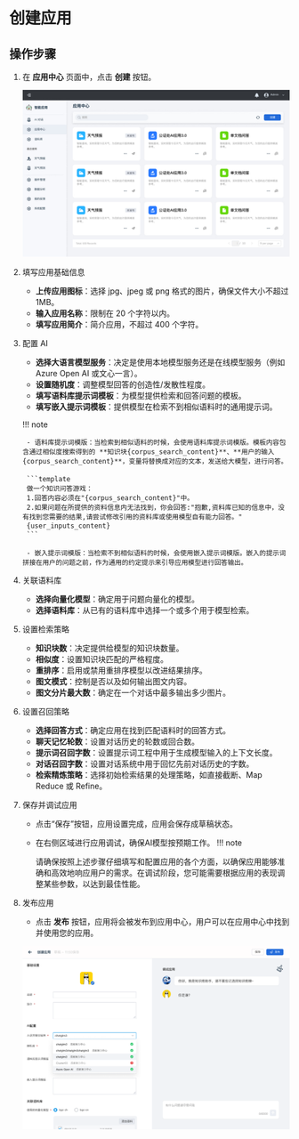 # 创建应用

## 操作步骤

1. 在 **应用中心** 页面中，点击 **创建** 按钮。

    ![应用中心](images/app-center.png)

2. 填写应用基础信息

    - **上传应用图标**：选择 jpg、jpeg 或 png 格式的图片，确保文件大小不超过 1MB。
    - **输入应用名称**：限制在 20 个字符以内。
    - **填写应用简介**：简介应用，不超过 400 个字符。

3. 配置 AI

    - **选择大语言模型服务**：决定是使用本地模型服务还是在线模型服务（例如 Azure Open AI 或文心一言）。
    - **设置随机度**：调整模型回答的创造性/发散性程度。
    - **填写语料库提示词模板**：为模型提供检索和回答问题的模板。
    - **填写嵌入提示词模板**：提供模型在检索不到相似语料时的通用提示词。

    !!! note

        - 语料库提示词模版：当检索到相似语料的时候，会使用语料库提示词模版。模板内容包含通过相似度搜索得到的 **知识块{corpus_search_content}**、**用户的输入{corpus_search_content}**，变量将替换成对应的文本，发送给大模型，进行问答。

        ```template
        做一个知识问答游戏：
        1.回答内容必须在"{corpus_search_content}"中。
        2.如果问题在所提供的资料信息内无法找到，你会回答:"抱歉,资料库已知的信息中，没有找到您需要的结果,请尝试修改引用的资料库或使用模型自有能力回答。"
        {user_inputs_content}
        ```

        - 嵌入提示词模版：当检索不到相似语料的时候，会使用嵌入提示词模版。嵌入的提示词拼接在用户的问题之前，作为通用的约定提示来引导应用模型进行回答输出。

4. 关联语料库

    - **选择向量化模型**：确定用于问题向量化的模型。
    - **选择语料库**：从已有的语料库中选择一个或多个用于模型检索。

5. 设置检索策略

    - **知识块数**：决定提供给模型的知识块数量。
    - **相似度**：设置知识块匹配的严格程度。
    - **重排序**：启用或禁用重排序模型以改进结果排序。
    - **图文模式**：控制是否以及如何输出图文内容。
    - **图文分片最大数**：确定在一个对话中最多输出多少图片。

6. 设置召回策略

    - **选择回答方式**：确定应用在找到匹配语料时的回答方式。
    - **聊天记忆轮数**：设置对话历史的轮数或回合数。
    - **提示词召回字数**：设置提示词工程中用于生成模型输入的上下文长度。
    - **对话召回字数**：设置对话系统中用于回忆先前对话历史的字数。
    - **检索精炼策略**：选择初始检索结果的处理策略，如直接截断、Map Reduce 或 Refine。

7. 保存并调试应用

    - 点击“保存”按钮，应用设置完成，应用会保存成草稿状态。
    - 在右侧区域进行应用调试，确保AI模型按预期工作。
    !!! note

        请确保按照上述步骤仔细填写和配置应用的各个方面，以确保应用能够准确和高效地响应用户的需求。在调试阶段，您可能需要根据应用的表现调整某些参数，以达到最佳性能。

8. 发布应用

    - 点击 **发布** 按钮，应用将会被发布到应用中心，用户可以在应用中心中找到并使用您的应用。

    ![发布应用](images/publish-app.png)
